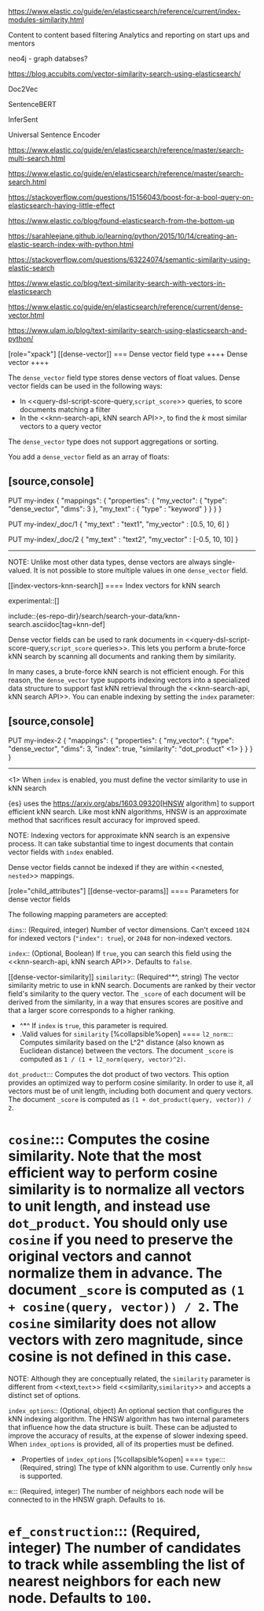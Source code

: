 https://www.elastic.co/guide/en/elasticsearch/reference/current/index-modules-similarity.html

Content to content based filtering Analytics and reporting on start ups and
mentors

neo4j - graph databses?

https://blog.accubits.com/vector-similarity-search-using-elasticsearch/

Doc2Vec

SentenceBERT

InferSent

Universal Sentence Encoder

https://www.elastic.co/guide/en/elasticsearch/reference/master/search-multi-search.html

https://www.elastic.co/guide/en/elasticsearch/reference/master/search-search.html

https://stackoverflow.com/questions/15156043/boost-for-a-bool-query-on-elasticsearch-having-little-effect

https://www.elastic.co/blog/found-elasticsearch-from-the-bottom-up

https://sarahleejane.github.io/learning/python/2015/10/14/creating-an-elastic-search-index-with-python.html

https://stackoverflow.com/questions/63224074/semantic-similarity-using-elastic-search

https://www.elastic.co/blog/text-similarity-search-with-vectors-in-elasticsearch

https://www.elastic.co/guide/en/elasticsearch/reference/current/dense-vector.html

https://www.ulam.io/blog/text-similarity-search-using-elasticsearch-and-python/

[role="xpack"] [[dense-vector]] === Dense vector field type ++++
<titleabbrev>Dense vector</titleabbrev> ++++

The `dense_vector` field type stores dense vectors of float values. Dense vector
fields can be used in the following ways:

- In <<query-dsl-script-score-query,`script_score`>> queries, to score documents
  matching a filter
- In the <<knn-search-api, kNN search API>>, to find the _k_ most similar
  vectors to a query vector

The `dense_vector` type does not support aggregations or sorting.

You add a `dense_vector` field as an array of floats:

## [source,console]

PUT my-index { "mappings": { "properties": { "my_vector": { "type":
"dense_vector", "dims": 3 }, "my_text" : { "type" : "keyword" } } } }

PUT my-index/\_doc/1 { "my_text" : "text1", "my_vector" : [0.5, 10, 6] }

PUT my-index/\_doc/2 { "my_text" : "text2", "my_vector" : [-0.5, 10, 10] }

---

NOTE: Unlike most other data types, dense vectors are always single-valued. It
is not possible to store multiple values in one `dense_vector` field.

[[index-vectors-knn-search]] ==== Index vectors for kNN search

experimental::[]

include::{es-repo-dir}/search/search-your-data/knn-search.asciidoc[tag=knn-def]

Dense vector fields can be used to rank documents in
<<query-dsl-script-score-query,`script_score` queries>>. This lets you perform a
brute-force kNN search by scanning all documents and ranking them by similarity.

In many cases, a brute-force kNN search is not efficient enough. For this
reason, the `dense_vector` type supports indexing vectors into a specialized
data structure to support fast kNN retrieval through the <<knn-search-api, kNN
search API>>. You can enable indexing by setting the `index` parameter:

## [source,console]

PUT my-index-2 { "mappings": { "properties": { "my_vector": { "type":
"dense_vector", "dims": 3, "index": true, "similarity": "dot_product" <1> } } }
}

---

<1> When `index` is enabled, you must define the vector similarity to use in kNN
search

{es} uses the https://arxiv.org/abs/1603.09320[HNSW algorithm] to support
efficient kNN search. Like most kNN algorithms, HNSW is an approximate method
that sacrifices result accuracy for improved speed.

NOTE: Indexing vectors for approximate kNN search is an expensive process. It
can take substantial time to ingest documents that contain vector fields with
`index` enabled.

Dense vector fields cannot be indexed if they are within <<nested, `nested`>>
mappings.

[role="child_attributes"] [[dense-vector-params]] ==== Parameters for dense
vector fields

The following mapping parameters are accepted:

`dims`:: (Required, integer) Number of vector dimensions. Can't exceed `1024`
for indexed vectors (`"index": true`), or `2048` for non-indexed vectors.

`index`:: (Optional, Boolean) If `true`, you can search this field using the
<<knn-search-api, kNN search API>>. Defaults to `false`.

[[dense-vector-similarity]] `similarity`:: (Required^\*^, string) The vector
similarity metric to use in kNN search. Documents are ranked by their vector
field's similarity to the query vector. The `_score` of each document will be
derived from the similarity, in a way that ensures scores are positive and that
a larger score corresponds to a higher ranking.

- ^\*^ If `index` is `true`, this parameter is required.
- .Valid values for `similarity` [%collapsible%open] ==== `l2_norm`::: Computes
  similarity based on the L^2^ distance (also known as Euclidean distance)
  between the vectors. The document `_score` is computed as
  `1 / (1 + l2_norm(query, vector)^2)`.

`dot_product`::: Computes the dot product of two vectors. This option provides
an optimized way to perform cosine similarity. In order to use it, all vectors
must be of unit length, including both document and query vectors. The document
`_score` is computed as `(1 + dot_product(query, vector)) / 2`.

`cosine`::: Computes the cosine similarity. Note that the most efficient way to
perform cosine similarity is to normalize all vectors to unit length, and
instead use `dot_product`. You should only use `cosine` if you need to preserve
the original vectors and cannot normalize them in advance. The document `_score`
is computed as `(1 + cosine(query, vector)) / 2`. The `cosine` similarity does
not allow vectors with zero magnitude, since cosine is not defined in this case.
====

NOTE: Although they are conceptually related, the `similarity` parameter is
different from <<text,`text`>> field <<similarity,`similarity`>> and accepts a
distinct set of options.

`index_options`:: (Optional, object) An optional section that configures the kNN
indexing algorithm. The HNSW algorithm has two internal parameters that
influence how the data structure is built. These can be adjusted to improve the
accuracy of results, at the expense of slower indexing speed. When
`index_options` is provided, all of its properties must be defined.

- .Properties of `index_options` [%collapsible%open] ==== `type`::: (Required,
  string) The type of kNN algorithm to use. Currently only `hnsw` is supported.

`m`::: (Required, integer) The number of neighbors each node will be connected
to in the HNSW graph. Defaults to `16`.

`ef_construction`::: (Required, integer) The number of candidates to track while
assembling the list of nearest neighbors for each new node. Defaults to `100`.
====
